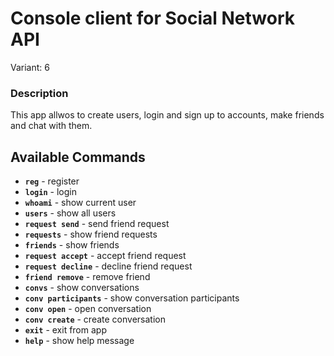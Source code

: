 # Console client for Social Network API

Variant: 6

### Description

This app allwos to create users, login and sign up to accounts, make friends and chat with them.

## Available Commands

- **`reg`** - register
- **`login`** - login
- **`whoami`** - show current user
- **`users`** - show all users
- **`request send`** - send friend request
- **`requests`** - show friend requests
- **`friends`** - show friends
- **`request accept`** - accept friend request
- **`request decline`** - decline friend request
- **`friend remove`** - remove friend
- **`convs`** - show conversations
- **`conv participants`** - show conversation participants
- **`conv open`** - open conversation
- **`conv create`** - create conversation
- **`exit`** - exit from app
- **`help`** - show help message
